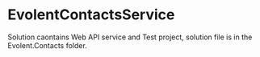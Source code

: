 # EvolentContactsService
Solution caontains Web API service and Test project, solution file is in the Evolent.Contacts folder.
